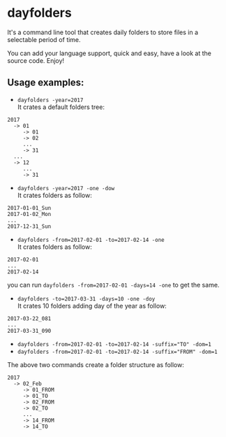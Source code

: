 # dayfolders
It's a command line tool that creates daily folders to store files in a selectable period of time.

You can add your language support, quick and easy, have a look at the source code. Enjoy!

## Usage examples:

* `dayfolders -year=2017`  
It crates a default folders tree:  
```
2017  
  -> 01  
     -> 01  
     -> 02  
     ...  
     -> 31  
  ...  
  -> 12  
     ...  
     -> 31  
```

* `dayfolders -year=2017 -one -dow`  
It crates folders as follow:  
```
2017-01-01_Sun  
2017-01-02_Mon  
...  
2017-12-31_Sun  
```

* `dayfolders -from=2017-02-01 -to=2017-02-14 -one`  
It crates folders as follow:  
```
2017-02-01  
...  
2017-02-14  
```
you can run `dayfolders -from=2017-02-01 -days=14 -one` to get the same.  

* `dayfolders -to=2017-03-31 -days=10 -one -doy`   
It crates 10 folders adding day of the year as follow:  
```
2017-03-22_081
...
2017-03-31_090
```

* `dayfolders -from=2017-02-01 -to=2017-02-14 -suffix="TO" -dom=1`
* `dayfolders -from=2017-02-01 -to=2017-02-14 -suffix="FROM" -dom=1`

The above two commands create a folder structure as follow:

```
2017  
  -> 02_Feb  
     -> 01_FROM  
     -> 01_TO  
     -> 02_FROM  
     -> 02_TO  
     ...  
     -> 14_FROM  
     -> 14_TO  
```
